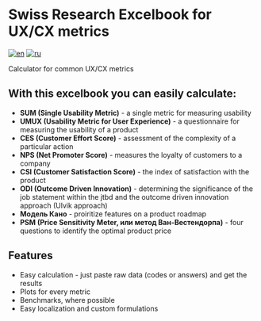# Swiss Research Excelbook for UX/CX metrics 

[![en](https://img.shields.io/badge/lang-en-red.svg)](https://github.com/UXRozum/Swiss_Excelbook/blob/main/README.md)
[![ru](https://img.shields.io/badge/lang-ru-red.svg)](https://github.com/jonatasemidio/multilanguage-readme-pattern/blob/master/README.ru.md)

Calculator for common UX/CX metrics


## With this excelbook you can easily calculate:

 * **SUM (Single Usability Metric)** - a single metric for measuring usability
 * **UMUX (Usability Metric for User Experience)** -  a questionnaire for measuring the usability of a product
 * **CES (Customer Effort Score)** - assessment of the complexity of a particular action
 * **NPS (Net Promoter Score)** - measures the loyalty of customers to a company
 * **CSI (Customer Satisfaction Score)** - the index of satisfaction with the product
 * **ODI (Outcome Driven Innovation)** - determining the significance of the job statement within the jtbd and the outcome driven innovation approach (Ulvik approach)
 * **Модель Кано** - proiritize features on a product roadmap
 * **PSM (Price Sensitivity Meter, или метод Ван-Вестендорпа)** - four questions to identify the optimal product price

## Features

* Easy calculation - just paste raw data (codes or answers) and get the results
* Plots for every metric
* Benchmarks, where possible
* Easy localization and custom formulations 
